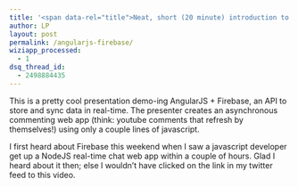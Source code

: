 ```yaml
---
title: '<span data-rel="title">Neat, short (20 minute) introduction to AngularJS + Firebase</span>'
author: LP
layout: post
permalink: /angularjs-firebase/
wiziapp_processed:
  - 1
dsq_thread_id:
  - 2498884435
---
```

<span data-rel="content">

<p>
  This is a pretty cool presentation demo-ing AngularJS + Firebase, an API to store and sync data in real-time. The presenter creates an asynchronous commenting web app (think: youtube comments that refresh by themselves!) using only a couple lines of javascript.
</p>

<p>
</p>

<p>
  I first heard about Firebase this weekend when I saw a javascript developer get up a NodeJS real-time chat web app within a couple of hours. Glad I heard about it then; else I wouldn&#8217;t have clicked on the link in my twitter feed to this video.
</p></span>